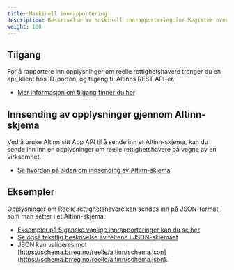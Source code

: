 ```yaml
---
title: Maskinell innrapportering
description: Beskrivelse av maskinell innrapportering for Register over reelle rettighetshavere
weight: 100
---
```


## Tilgang
For å rapportere inn opplysninger om reelle rettighetshavere trenger du en api_klient hos ID-porten, og tilgang til 
Altinns REST API-er.
* [Mer informasjon om tilgang finner du her](./hvordan-faa-tilgang)

## Innsending av opplysninger gjennom Altinn-skjema
Ved å bruke Altinn  sitt App API til å sende inn et Altinn-skjema, kan du sende inn inn en opplysninger om reelle 
rettighetshavere på vegne av en virksomhet.
* [Se hvordan på siden om innsending av Altinn-skjema](./hvordan-sende-inn)

## Eksempler
Opplysninger om Reelle rettighetshavere kan sendes inn på JSON-format, som man setter i et Altinn-skjema. 
* [Eksempler på 5 ganske vanlige innrapporteringer kan du se her](./eksempler-paa-registrering)
* [Se også tekstlig beskrivelse av feltene i JSON-skjemaet](./beskrivelse-av-felter)
* JSON kan valideres mot [https://schema.brreg.no/reelle/altinn/schema.json](https://schema.brreg.no/reelle/altinn/schema.json).
